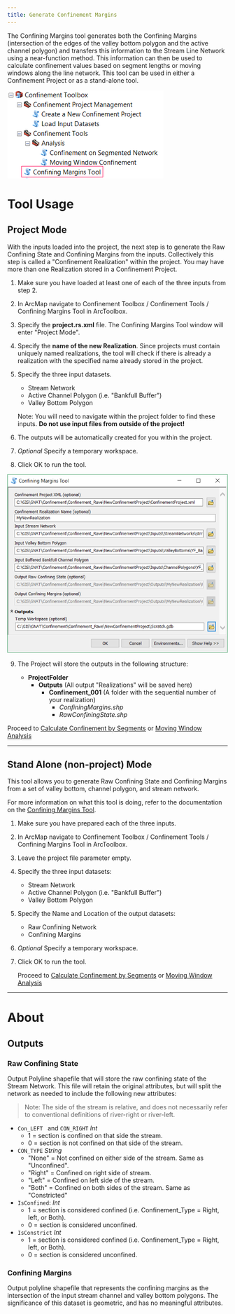 ```yaml
---
title: Generate Confinement Margins
---
```


The Confining Margins tool generates both the Confining Margins (intersection of the edges of the valley bottom polygon and the active channel polygon) and transfers this information to the Stream Line Network using a near-function method. This information can then be used to calculate confinement values based on  segment lengths or moving windows along the line network. This tool can be used in either a Confinement Project or as a stand-alone tool. 

![](assets/images/ArcToolbox-ConfiningMargins.png)

# Tool Usage

## Project Mode

With the inputs loaded into the project, the next step is to generate the Raw Confining State and Confining Margins from the inputs. Collectively this step is called a "Confinement Realization" within the project. You may have more than one Realization stored in a Confinement Project.

1. Make sure you have loaded at least one of each of the three inputs from step 2.

2. In ArcMap navigate to Confinement Toolbox / Confinement Tools /  Confining Margins Tool in ArcToolbox.

3. Specify the **project.rs.xml** file. The Confining Margins Tool window will enter "Project Mode".

4. Specify the **name of the new Realization**. Since projects must contain uniquely named realizations, the tool will check if there is already a realization with the specified name already stored in the project.

5. Specify the three input datasets.

    - Stream Network
    - Active Channel Polygon (i.e. "Bankfull Buffer")
    - Valley Bottom Polygon

    Note: You will need to navigate within the project folder to find these inputs. **Do not use input files from outside of the project!**

6. The outputs will be automatically created for you within the project.

7. *Optional* Specify a temporary workspace.

8. Click OK to run the tool.

![Realization Window](assets/images/ConfiementRealizationToolWindow.PNG)

9. The Project will store the outputs in the following structure:

   * **ProjectFolder**
     * **Outputs** (All output "Realizations" will be saved here)
       * **Confinement_001** (A folder with the sequential number of your realization)
         * *ConfiningMargins.shp*
         * *RawConfiningState.shp*


Proceed to [Calculate Confinement by Segments](Calculating-Confinement) or [Moving Window Analysis](MovingWindowTool)

------

## Stand Alone (non-project) Mode

This tool allows you to generate Raw Confining State and Confining Margins from a set of valley bottom, channel polygon, and stream network. 

For more information on what this tool is doing, refer to the documentation on the [Confining Margins Tool](ConfinementTool).

1. Make sure you have prepared each of the three inputs.

2. In ArcMap navigate to Confinement Toolbox / Confinement Tools /  Confining Margins Tool in ArcToolbox.

3. Leave the project file parameter empty. 

4. Specify the three input datasets:
   - Stream Network
   - Active Channel Polygon (i.e. "Bankfull Buffer")
   - Valley Bottom Polygon

5. Specify the Name and Location of the output datasets:

   * Raw Confining Network
   * Confining Margins

6. *Optional* Specify a temporary workspace.

7. Click OK to run the tool.

   Proceed to [Calculate Confinement by Segments](Calculating-Confinement) or [Moving Window Analysis](MovingWindowTool)

------

# About 

## Outputs

### Raw Confining State

Output Polyline shapefile that will store the raw confining state of the Stream Network. This file will retain the original attributes, but will split the network as needed to include the following new attributes:

> Note: The side of the stream is relative, and does not necessarily refer to conventional definitions of river-right or river-left.

- `Con_LEFT ` and `CON_RIGHT` *Int*
  - 1 = section is confined on that side the stream.
  - 0 = section is not confined on that side of the stream. 
- `CON_TYPE` *String* 
  - "None" = Not confined on either side of the stream. Same as "Unconfined".
  - "Right" = Confined on right side of stream.
  - "Left" = Confined on left side of the stream. 
  - "Both" = Confined on both sides of the stream. Same as "Constricted"
- `IsConfined`: *Int*
  - 1 = section is considered confined (i.e. Confinement_Type = Right, left, or Both).
  - 0 = section is considered unconfined.
- `IsConstrict` *Int*
  - 1 = section is considered confined (i.e. Confinement_Type = Right, left, or Both).
  - 0 = section is considered unconfined.

### Confining Margins

Output polyline shapefile that represents the confining margins as the intersection of the input stream channel and valley bottom polygons. The significance of this dataset is geometric, and has no meaningful attributes. 